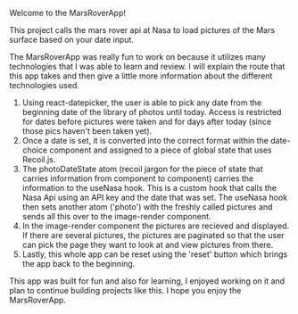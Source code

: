 Welcome to the MarsRoverApp!

This project calls the mars rover api at Nasa to load pictures of the Mars surface based on your date input. 

The MarsRoverApp was really fun to work on because it utilizes many technologies that I was able to learn and review. I will explain the route that this app takes and then give a little more information about the different technologies used.

1. Using react-datepicker, the user is able to pick any date from the beginning date of the library of photos until today.  Access is restricted for dates before pictures were taken and for days after today (since those pics haven't been taken yet).
2. Once a date is set, it is converted into the correct format within the date-choice component and assigned to a piece of global state that uses Recoil.js.
3. The photoDateState atom (recoil jargon for the piece of state that carries information from component to component) carries the information to the useNasa hook. This is a custom hook that calls the Nasa Api using an API key and the date that was set.  The useNasa hook then sets another atom ('photo') with the freshly called pictures and sends all this over to the image-render component.
4. In the image-render component the pictures are recieved and displayed.  If there are several pictures, the pictures are paginated so that the user can pick the page they want to look at and view pictures from there.
5. Lastly, this whole app can be reset using the 'reset' button which brings the app back to the beginning.

This app was built for fun and also for learning, I enjoyed working on it and plan to continue building projects like this.  I hope you enjoy the MarsRoverApp.